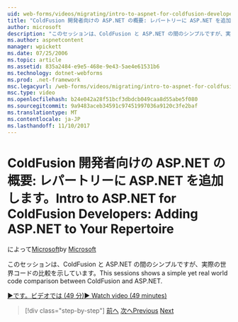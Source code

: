 ```yaml
---
uid: web-forms/videos/migrating/intro-to-aspnet-for-coldfusion-developers-adding-aspnet-to-your-repertoire
title: "ColdFusion 開発者向けの ASP.NET の概要: レパートリーに ASP.NET を追加する |Microsoft ドキュメント"
author: microsoft
description: "このセッションは、ColdFusion と ASP.NET の間のシンプルですが、実際の世界コードの比較を示しています。"
ms.author: aspnetcontent
manager: wpickett
ms.date: 07/25/2006
ms.topic: article
ms.assetid: 835a2484-e9e5-468e-9e43-5ae4e61531b6
ms.technology: dotnet-webforms
ms.prod: .net-framework
msc.legacyurl: /web-forms/videos/migrating/intro-to-aspnet-for-coldfusion-developers-adding-aspnet-to-your-repertoire
msc.type: video
ms.openlocfilehash: b24e042a28f51bcf3dbdcb049caa8d55abe5f080
ms.sourcegitcommit: 9a9483aceb34591c97451997036a9120c3fe2baf
ms.translationtype: MT
ms.contentlocale: ja-JP
ms.lasthandoff: 11/10/2017
---
```

<a name="intro-to-aspnet-for-coldfusion-developers-adding-aspnet-to-your-repertoire"></a><span data-ttu-id="2b6a8-103">ColdFusion 開発者向けの ASP.NET の概要: レパートリーに ASP.NET を追加します。</span><span class="sxs-lookup"><span data-stu-id="2b6a8-103">Intro to ASP.NET for ColdFusion Developers: Adding ASP.NET to Your Repertoire</span></span>
====================
<span data-ttu-id="2b6a8-104">によって[Microsoft](https://github.com/microsoft)</span><span class="sxs-lookup"><span data-stu-id="2b6a8-104">by [Microsoft](https://github.com/microsoft)</span></span>

<span data-ttu-id="2b6a8-105">このセッションは、ColdFusion と ASP.NET の間のシンプルですが、実際の世界コードの比較を示しています。</span><span class="sxs-lookup"><span data-stu-id="2b6a8-105">This sessions shows a simple yet real world code comparison between ColdFusion and ASP.NET.</span></span>

[<span data-ttu-id="2b6a8-106">&#9654;です。ビデオでは (49 分)</span><span class="sxs-lookup"><span data-stu-id="2b6a8-106">&#9654; Watch video (49 minutes)</span></span>](https://channel9.msdn.com/Blogs/ASP-NET-Site-Videos/intro-to-aspnet-for-coldfusion-developers-adding-aspnet-to-your-repertoire)

>[!div class="step-by-step"]
<span data-ttu-id="2b6a8-107">[前へ](intro-to-aspnet-for-jsp-developers-building-applications.md)
[次へ](introduction-to-aspnet-for-coldfusion-developers-building-an-aspnet-application.md)</span><span class="sxs-lookup"><span data-stu-id="2b6a8-107">[Previous](intro-to-aspnet-for-jsp-developers-building-applications.md)
[Next](introduction-to-aspnet-for-coldfusion-developers-building-an-aspnet-application.md)</span></span>
